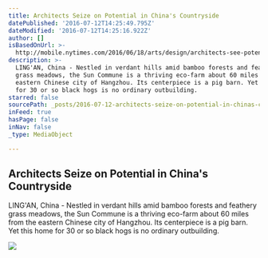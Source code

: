 ```yaml
---
title: Architects Seize on Potential in China's Countryside
datePublished: '2016-07-12T14:25:49.795Z'
dateModified: '2016-07-12T14:25:16.922Z'
author: []
isBasedOnUrl: >-
  http://mobile.nytimes.com/2016/06/18/arts/design/architects-see-potential-in-chinas-countryside.html
description: >-
  LING'AN, China - Nestled in verdant hills amid bamboo forests and feathery
  grass meadows, the Sun Commune is a thriving eco-farm about 60 miles from the
  eastern Chinese city of Hangzhou. Its centerpiece is a pig barn. Yet this home
  for 30 or so black hogs is no ordinary outbuilding.
starred: false
sourcePath: _posts/2016-07-12-architects-seize-on-potential-in-chinas-countryside.md
inFeed: true
hasPage: false
inNav: false
_type: MediaObject

---
```

<article style=""><h1>Architects Seize on Potential in China's Countryside</h1><p>LING'AN, China - Nestled in verdant hills amid bamboo forests and feathery grass meadows, the Sun Commune is a thriving eco-farm about 60 miles from the eastern Chinese city of Hangzhou. Its centerpiece is a pig barn. Yet this home for 30 or so black hogs is no ordinary outbuilding.</p><img src="https://cdn1.nyt.com/images/2016/06/14/arts/00chinaarchitecture08/00chinaarchitecture08-articleLarge.jpg" /></article>